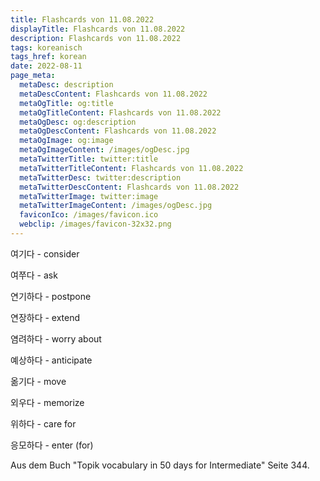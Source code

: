 ```yaml
---
title: Flashcards von 11.08.2022
displayTitle: Flashcards von 11.08.2022
description: Flashcards von 11.08.2022
tags: koreanisch
tags_href: korean
date: 2022-08-11
page_meta:
  metaDesc: description
  metaDescContent: Flashcards von 11.08.2022
  metaOgTitle: og:title
  metaOgTitleContent: Flashcards von 11.08.2022
  metaOgDesc: og:description
  metaOgDescContent: Flashcards von 11.08.2022
  metaOgImage: og:image
  metaOgImageContent: /images/ogDesc.jpg
  metaTwitterTitle: twitter:title
  metaTwitterTitleContent: Flashcards von 11.08.2022
  metaTwitterDesc: twitter:description
  metaTwitterDescContent: Flashcards von 11.08.2022
  metaTwitterImage: twitter:image
  metaTwitterImageContent: /images/ogDesc.jpg
  faviconIco: /images/favicon.ico
  webclip: /images/favicon-32x32.png
---
```


여기다 - consider

여쭈다 - ask

연기하다 - postpone

연장하다 - extend

염려하다 - worry about

예상하다 - anticipate

옮기다 - move

외우다 - memorize

위하다 - care for

응모하다 - enter (for)

Aus dem Buch "Topik vocabulary in 50 days for Intermediate" Seite 344.
